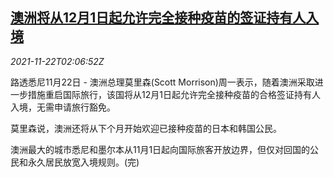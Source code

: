<!--1637548262000-->
[澳洲将从12月1日起允许完全接种疫苗的签证持有人入境](https://cn.reuters.com/article/australia-morrison-covid-travel-1122-idCNKBS2I7049)
------

<div><i>2021-11-22T02:06:52Z</i></div><p>路透悉尼11月22日 - 澳洲总理莫里森(Scott Morrison)周一表示，随着澳洲采取进一步措施重启国际旅行，该国将从12月1日起允许完全接种疫苗的合格签证持有人入境，无需申请旅行豁免。</p><p>莫里森说，澳洲还将从下个月开始欢迎已接种疫苗的日本和韩国公民。</p><p>澳洲最大的城市悉尼和墨尔本从11月1日起向国际旅客开放边界，但仅对回国的公民和永久居民放宽入境规则。(完)</p>
